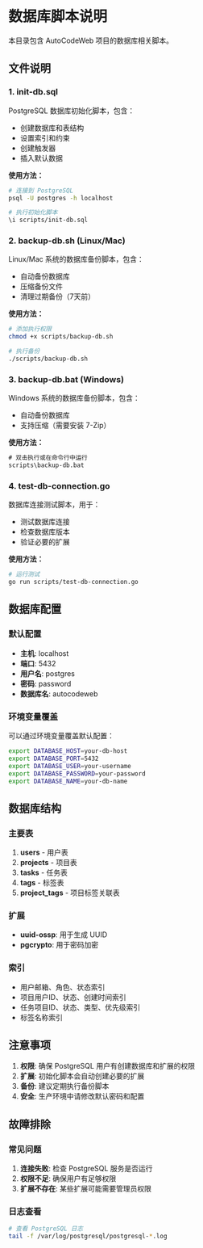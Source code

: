 # 数据库脚本说明

本目录包含 AutoCodeWeb 项目的数据库相关脚本。

## 文件说明

### 1. init-db.sql
PostgreSQL 数据库初始化脚本，包含：
- 创建数据库和表结构
- 设置索引和约束
- 创建触发器
- 插入默认数据

**使用方法：**
```bash
# 连接到 PostgreSQL
psql -U postgres -h localhost

# 执行初始化脚本
\i scripts/init-db.sql
```

### 2. backup-db.sh (Linux/Mac)
Linux/Mac 系统的数据库备份脚本，包含：
- 自动备份数据库
- 压缩备份文件
- 清理过期备份（7天前）

**使用方法：**
```bash
# 添加执行权限
chmod +x scripts/backup-db.sh

# 执行备份
./scripts/backup-db.sh
```

### 3. backup-db.bat (Windows)
Windows 系统的数据库备份脚本，包含：
- 自动备份数据库
- 支持压缩（需要安装 7-Zip）

**使用方法：**
```cmd
# 双击执行或在命令行中运行
scripts\backup-db.bat
```

### 4. test-db-connection.go
数据库连接测试脚本，用于：
- 测试数据库连接
- 检查数据库版本
- 验证必要的扩展

**使用方法：**
```bash
# 运行测试
go run scripts/test-db-connection.go
```

## 数据库配置

### 默认配置
- **主机**: localhost
- **端口**: 5432
- **用户名**: postgres
- **密码**: password
- **数据库名**: autocodeweb

### 环境变量覆盖
可以通过环境变量覆盖默认配置：
```bash
export DATABASE_HOST=your-db-host
export DATABASE_PORT=5432
export DATABASE_USER=your-username
export DATABASE_PASSWORD=your-password
export DATABASE_NAME=your-db-name
```

## 数据库结构

### 主要表
1. **users** - 用户表
2. **projects** - 项目表
3. **tasks** - 任务表
4. **tags** - 标签表
5. **project_tags** - 项目标签关联表

### 扩展
- **uuid-ossp**: 用于生成 UUID
- **pgcrypto**: 用于密码加密

### 索引
- 用户邮箱、角色、状态索引
- 项目用户ID、状态、创建时间索引
- 任务项目ID、状态、类型、优先级索引
- 标签名称索引

## 注意事项

1. **权限**: 确保 PostgreSQL 用户有创建数据库和扩展的权限
2. **扩展**: 初始化脚本会自动创建必要的扩展
3. **备份**: 建议定期执行备份脚本
4. **安全**: 生产环境中请修改默认密码和配置

## 故障排除

### 常见问题
1. **连接失败**: 检查 PostgreSQL 服务是否运行
2. **权限不足**: 确保用户有足够权限
3. **扩展不存在**: 某些扩展可能需要管理员权限

### 日志查看
```bash
# 查看 PostgreSQL 日志
tail -f /var/log/postgresql/postgresql-*.log
```
